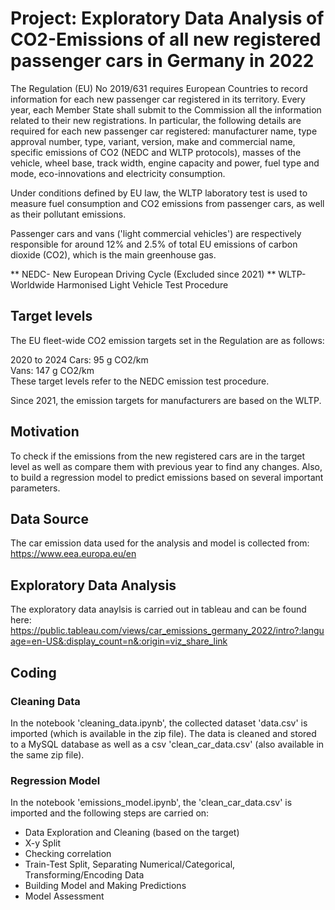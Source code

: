# Project: Exploratory Data Analysis of CO2-Emissions of all new registered passenger cars in Germany in 2022

The Regulation (EU) No 2019/631 requires European Countries to record information for each new passenger car registered in its territory. Every year, each Member State shall submit to the Commission all the information related to their new registrations. In particular, the following details are required for each new passenger car registered: manufacturer name, type approval number, type, variant, version, make and commercial name, specific emissions of CO2 (NEDC and WLTP protocols), masses of the vehicle, wheel base, track width, engine capacity and power, fuel type and mode, eco-innovations and electricity consumption.

Under conditions defined by EU law, the WLTP laboratory test is used to measure fuel consumption and CO2 emissions from passenger cars, as well as their pollutant emissions.

Passenger cars and vans ('light commercial vehicles') are respectively responsible for around 12% and 2.5% of total EU emissions of carbon dioxide (CO2), which is the main greenhouse gas.

** NEDC- New European Driving Cycle (Excluded since 2021)
** WLTP- Worldwide Harmonised Light Vehicle Test Procedure

## Target levels
The EU fleet-wide CO2 emission targets set in the Regulation are as follows:

2020 to 2024
Cars: 95 g CO2/km \
Vans: 147 g CO2/km \
These target levels refer to the NEDC emission test procedure.

Since 2021, the emission targets for manufacturers are based on the WLTP.

## Motivation

To check if the emissions from the new registered cars are in the target level as well as compare them with previous year to find any changes.
Also, to build a regression model to predict emissions based on several important parameters.

## Data Source 

The car emission data used for the analysis and model is collected from:
https://www.eea.europa.eu/en

## Exploratory Data Analysis

The exploratory data anaylsis is carried out in tableau and can be found here:
https://public.tableau.com/views/car_emissions_germany_2022/intro?:language=en-US&:display_count=n&:origin=viz_share_link

## Coding

### Cleaning Data
In the notebook 'cleaning_data.ipynb', the collected dataset 'data.csv'  is imported (which is available in the zip file).
The data is cleaned and stored to a MySQL database as well as a csv 'clean_car_data.csv' (also available in the same zip file).

### Regression Model

In the notebook 'emissions_model.ipynb', the 'clean_car_data.csv' is imported and the following steps are carried on:

* Data Exploration and Cleaning (based on the target)
* X-y Split
* Checking correlation
* Train-Test Split, Separating Numerical/Categorical, Transforming/Encoding Data
* Building Model and Making Predictions
* Model Assessment


